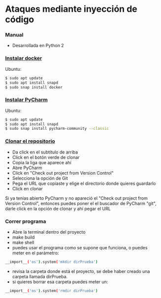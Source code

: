 # Ataques mediante inyección de código
### Manual 

- Desarrollada en Python 2


### [Instalar docker](https://snapcraft.io/docker)
Ubuntu: 
```sh
$ sudo apt update
$ sudo apt install snapd
$ sudo snap install docker
```

### [Instalar PyCharm](https://snapcraft.io/pycharm-community)
Ubuntu: 
```sh
$ sudo apt update
$ sudo apt install snapd
$ sudo snap install pycharm-community --classic
```

### [Clonar el repositorio](https://github.com/sanchezpili6/CodeInjectionAttack)
- Da click en el subtítulo de arriba
- Click en el botón verde de clonar
- Copia la liga que aparece ahí
- Abre PyCharm 
- Click en "Check out project from Version Control"
- Selecciona la opción de Git
- Pega el URL que copiaste y elige el directorio donde quieres guardarlo
- Click en clonar

Si ya tenías abierto PyCharm y no apareció el "Check out project from Version Control", entonces puedes poner el el buscador de PyCharm "git", darle click en la opción de clonar y ahí pegar el URL

### Correr programa
- Abre la terminal dentro del proyecto
- make build
- make shell
- puedes usar el programa como se supone que funciona, o puedes meter en el parámetro:

```sh
__import__('os').system('mkdir dirPrueba')
```
- revisa la carpeta donde está el proyecto, se debe haber creado una carpeta llamada dirPrueba. 
- si quieres borrar esa carpeta puedes meter un: 
```sh
__import__('os').system('rmdir dirPrueba')
```

